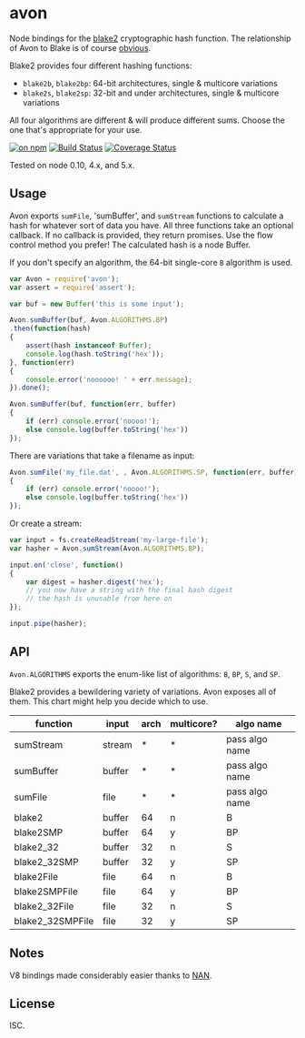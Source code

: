 # avon

Node bindings for the [blake2](https://blake2.net) cryptographic hash function. The relationship of Avon to Blake is of course [obvious](https://en.wikipedia.org/wiki/Kerr_Avon).

Blake2 provides four different hashing functions:

* `blake2b`, `blake2bp`: 64-bit architectures, single & multicore variations
* `blake2s`, `blake2sp`: 32-bit and under architectures, single & multicore variations

All four algorithms are different & will produce different sums. Choose the one that's appropriate for your use.

[![on npm](https://img.shields.io/npm/v/avon.svg?style=flat)](https://www.npmjs.com/package/avon) [![Build Status](http://img.shields.io/travis/ceejbot/avon/master.svg?style=flat)](https://travis-ci.org/ceejbot/avon) [![Coverage Status](https://img.shields.io/coveralls/ceejbot/avon.svg?style=flat)](https://coveralls.io/github/ceejbot/avon?branch=master)

Tested on node 0.10, 4.x, and 5.x.

## Usage

Avon exports `sumFile`, 'sumBuffer', and `sumStream` functions to calculate a hash for whatever sort of data you have. All three functions take an optional callback. If no callback is provided, they return promises. Use the flow control method you prefer! The calculated hash is a node Buffer.

If you don't specify an algorithm, the 64-bit single-core `B` algorithm is used.

```javascript
var Avon = require('avon');
var assert = require('assert');

var buf = new Buffer('this is some input');

Avon.sumBuffer(buf, Avon.ALGORITHMS.BP)
.then(function(hash)
{
	assert(hash instanceof Buffer);
	console.log(hash.toString('hex'));
}, function(err)
{
	console.error('noooooo! ' + err.message);
}).done();

Avon.sumBuffer(buf, function(err, buffer)
{
	if (err) console.error('noooo!');
	else console.log(buffer.toString('hex'))
});
```

There are variations that take a filename as input:

```javascript
Avon.sumFile('my_file.dat', , Avon.ALGORITHMS.SP, function(err, buffer)
{
	if (err) console.error('noooo!');
	else console.log(buffer.toString('hex'))
});
```

Or create a stream:

```js
var input = fs.createReadStream('my-large-file');
var hasher = Avon.sumStream(Avon.ALGORITHMS.BP);

input.on('close', function()
{
	var digest = hasher.digest('hex');
	// you now have a string with the final hash digest
	// the hash is unusable from here on
});

input.pipe(hasher);
```

## API

`Avon.ALGORITHMS` exports the enum-like list of algorithms: `B`, `BP`, `S`, and `SP`.

Blake2 provides a bewildering variety of variations. Avon exposes all of them. This chart might help you decide which to use.

| function | input | arch | multicore? | algo name
| --- | --- | --- | --- | ---
| sumStream | stream | * | * | pass algo name
| sumBuffer | buffer | * | * | pass algo name
| sumFile | file | * | * | pass algo name
| blake2  | buffer | 64 | n | B
| blake2SMP  | buffer | 64 | y | BP
| blake2_32  | buffer | 32 | n | S
| blake2_32SMP  | buffer | 32 | y | SP
| blake2File | file | 64 | n | B
| blake2SMPFile | file | 64 | y | BP
| blake2_32File | file | 32 | n | S
| blake2_32SMPFile | file | 32 | y | SP

## Notes

V8 bindings made considerably easier thanks to [NAN](https://github.com/nodejs/nan).

## License

ISC.
